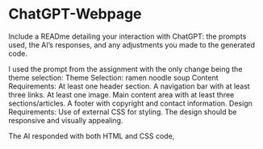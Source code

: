 # ChatGPT-Webpage

Include a READme detailing your interaction with ChatGPT: the prompts used, the AI’s responses, and any adjustments you made to the generated code.

I used the prompt from the assignment with the only change being the theme selection:
 Theme Selection: ramen noodle soup
Content Requirements:
At least one header section.
A navigation bar with at least three links.
At least one image.
Main content area with at least three sections/articles.
A footer with copyright and contact information.
Design Requirements:
Use of external CSS for styling.
The design should be responsive and visually appealing.

The AI responded with both HTML and CSS code, 